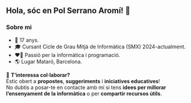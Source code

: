 ## Hola, sóc en Pol Serrano Aromí! 👋

### Sobre mi
- 🎂 17 anys.
- 🎓 Cursant Cicle de Grau Mitjà de Informàtica (SMX) 2024-actualment.
- ❤️‍🔥 Passió per la informàtica i programació.
- 🌎 Lugar Mataró, Barcelona.

👀 **T’interessa col·laborar?**  
Estic obert a **propostes**, **suggeriments** i **iniciatives educatives**!  
No dubtis a posar-te en contacte amb mi si tens **idees per millorar l’ensenyament de la informàtica** o per **compartir recursos útils**.
